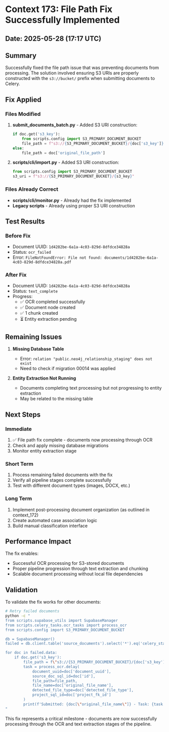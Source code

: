 # Context 173: File Path Fix Successfully Implemented

## Date: 2025-05-28 (17:17 UTC)

## Summary

Successfully fixed the file path issue that was preventing documents from processing. The solution involved ensuring S3 URIs are properly constructed with the `s3://bucket/` prefix when submitting documents to Celery.

## Fix Applied

### Files Modified
1. **submit_documents_batch.py** - Added S3 URI construction:
   ```python
   if doc.get('s3_key'):
       from scripts.config import S3_PRIMARY_DOCUMENT_BUCKET
       file_path = f"s3://{S3_PRIMARY_DOCUMENT_BUCKET}/{doc['s3_key']}"
   else:
       file_path = doc['original_file_path']
   ```

2. **scripts/cli/import.py** - Added S3 URI construction:
   ```python
   from scripts.config import S3_PRIMARY_DOCUMENT_BUCKET
   s3_uri = f"s3://{S3_PRIMARY_DOCUMENT_BUCKET}/{s3_key}"
   ```

### Files Already Correct
- **scripts/cli/monitor.py** - Already had the fix implemented
- **Legacy scripts** - Already using proper S3 URI construction

## Test Results

### Before Fix
- Document UUID: `1d4282be-6a1a-4c03-829d-8dfdce34828a`
- Status: `ocr_failed`
- Error: `FileNotFoundError: File not found: documents/1d4282be-6a1a-4c03-829d-8dfdce34828a.pdf`

### After Fix
- Document UUID: `1d4282be-6a1a-4c03-829d-8dfdce34828a`
- Status: `text_complete`
- Progress:
  - ✅ OCR completed successfully
  - ✅ Document node created
  - ✅ 1 chunk created
  - ⏳ Entity extraction pending

## Remaining Issues

1. **Missing Database Table**
   - Error: `relation "public.neo4j_relationship_staging" does not exist`
   - Need to check if migration 00014 was applied

2. **Entity Extraction Not Running**
   - Documents completing text processing but not progressing to entity extraction
   - May be related to the missing table

## Next Steps

### Immediate
1. ✅ File path fix complete - documents now processing through OCR
2. Check and apply missing database migrations
3. Monitor entity extraction stage

### Short Term
1. Process remaining failed documents with the fix
2. Verify all pipeline stages complete successfully
3. Test with different document types (images, DOCX, etc.)

### Long Term
1. Implement post-processing document organization (as outlined in context_172)
2. Create automated case association logic
3. Build manual classification interface

## Performance Impact

The fix enables:
- Successful OCR processing for S3-stored documents
- Proper pipeline progression through text extraction and chunking
- Scalable document processing without local file dependencies

## Validation

To validate the fix works for other documents:
```bash
# Retry failed documents
python -c "
from scripts.supabase_utils import SupabaseManager
from scripts.celery_tasks.ocr_tasks import process_ocr
from scripts.config import S3_PRIMARY_DOCUMENT_BUCKET

db = SupabaseManager()
failed = db.client.table('source_documents').select('*').eq('celery_status', 'ocr_failed').limit(5).execute()

for doc in failed.data:
    if doc.get('s3_key'):
        file_path = f\"s3://{S3_PRIMARY_DOCUMENT_BUCKET}/{doc['s3_key']}\"
        task = process_ocr.delay(
            document_uuid=doc['document_uuid'],
            source_doc_sql_id=doc['id'],
            file_path=file_path,
            file_name=doc['original_file_name'],
            detected_file_type=doc['detected_file_type'],
            project_sql_id=doc['project_fk_id']
        )
        print(f'Submitted: {doc[\"original_file_name\"]} - Task: {task.id}')
"
```

This fix represents a critical milestone - documents are now successfully processing through the OCR and text extraction stages of the pipeline.